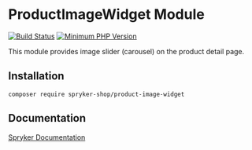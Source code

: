 # ProductImageWidget Module
[![Build Status](https://travis-ci.org/spryker-shop/product-image-widget.svg)](https://travis-ci.org/spryker-shop/product-image-widget)
[![Minimum PHP Version](https://img.shields.io/badge/php-%3E%3D%207.2-8892BF.svg)](https://php.net/)

This module provides image slider (carousel) on the product detail page.

## Installation

```
composer require spryker-shop/product-image-widget
```

## Documentation

[Spryker Documentation](https://academy.spryker.com)
